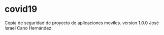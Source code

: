 # covid19
Copia de seguridad de proyecto de aplicaciones moviles.
version 1.0.0
José Israel Cano Hernández